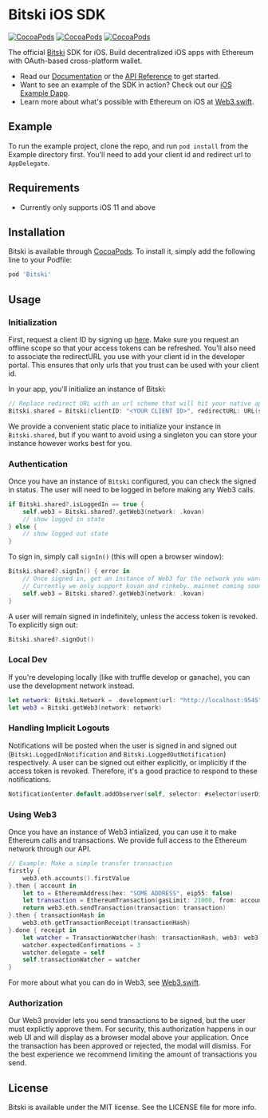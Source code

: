 # Bitski iOS SDK

[![CocoaPods](https://img.shields.io/cocoapods/v/Bitski.svg?style=flat)](https://cocoapods.org/pods/Bitski)
[![CocoaPods](https://img.shields.io/cocoapods/l/Bitski.svg?style=flat)](https://github.com/BitskiCo/bitski-ios/blob/master/LICENSE)
[![CocoaPods](https://img.shields.io/cocoapods/p/Bitski.svg?style=flat)](https://github.com/BitskiCo/bitski-ios#)

The official [Bitski](https://www.bitski.com) SDK for iOS. Build decentralized iOS apps with Ethereum with OAuth-based cross-platform wallet.

- Read our [Documentation](https://docs.bitski.com) or the [API Reference](https://bitskico.github.io/bitski-ios/) to get started.
- Want to see an example of the SDK in action? Check out our [iOS Example Dapp](https://github.com/BitskiCo/example-native-dapp).
- Learn more about what's possible with Ethereum on iOS at [Web3.swift](https://github.com/Boilertalk/Web3.swift).

## Example

To run the example project, clone the repo, and run `pod install` from the Example directory first. You'll need to add your client id and redirect url to `AppDelegate`.

## Requirements

- Currently only supports iOS 11 and above

## Installation

Bitski is available through [CocoaPods](https://cocoapods.org). To install
it, simply add the following line to your Podfile:

```ruby
pod 'Bitski'
```

## Usage


### Initialization

First, request a client ID by signing up [here](https://developer.bitski.com). Make sure you request an offline scope so that your access tokens can be refreshed.
You'll also need to associate the redirectURL you use with your client id in the developer portal. This ensures that only urls that you trust can be used with your client id.

In your app, you'll initialize an instance of Bitski:

```swift
// Replace redirect URL with an url scheme that will hit your native app
Bitski.shared = Bitski(clientID: "<YOUR CLIENT ID>", redirectURL: URL(string: "exampleapp://application/callback")!)
```
We provide a convenient static place to initialize your instance in `Bitski.shared`, but if you want to avoid using a singleton you can store your instance however
works best for you.

### Authentication

Once you have an instance of `Bitski` configured, you can check the signed in status. The user will need to be logged in before making any Web3 calls.

```swift
if Bitski.shared?.isLoggedIn == true {
    self.web3 = Bitski.shared?.getWeb3(network: .kovan)
    // show logged in state
} else {
    // show logged out state
}
```

To sign in, simply call `signIn()` (this will open a browser window):

```swift
Bitski.shared?.signIn() { error in
    // Once signed in, get an instance of Web3 for the network you want
    // Currently we only support kovan and rinkeby. mainnet coming soon.
    self.web3 = Bitski.shared?.getWeb3(network: .kovan)
}
```

A user will remain signed in indefinitely, unless the access token is revoked. To explicitly sign out:

```swift
Bitski.shared?.signOut()
```

### Local Dev

If you're developing locally (like with truffle develop or ganache), you can use the development network instead.

```swift
let network: Bitski.Network = .development(url: "http://localhost:9545") //or use your local IP if building for a device.
let web3 = Bitski.getWeb3(network: network)
```

### Handling Implicit Logouts

Notifications will be posted when the user is signed in and signed out (`Bitski.LoggedInNotification` and `Bitski.LoggedOutNotification`) respectively.
A user can be signed out either explicitly, or implicitly if the access token is revoked. Therefore, it's a good practice to respond to these notifications.

```swift
NotificationCenter.default.addObserver(self, selector: #selector(userDidLogout), name: Bitski.LoggedOutNotification, object: nil)
```

### Using Web3

Once you have an instance of Web3 intialized, you can use it to make Ethereum calls and transactions. We provide full access to the Ethereum network through
our API.

```swift
// Example: Make a simple transfer transaction
firstly {
    web3.eth.accounts().firstValue
}.then { account in
    let to = EthereumAddress(hex: "SOME ADDRESS", eip55: false)
    let transaction = EthereumTransaction(gasLimit: 21000, from: account, to: to, value: EthereumQuantity(quantity: 1.eth))
    return web3.eth.sendTransaction(transaction: transaction)
}.then { transactionHash in
    web3.eth.getTransactionReceipt(transactionHash)
}.done { receipt in
    let watcher = TransactionWatcher(hash: transactionHash, web3: web3)
    watcher.expectedConfirmations = 3
    watcher.delegate = self
    self.transactionWatcher = watcher
}
```

For more about what you can do in Web3, see [Web3.swift](https://github.com/Boilertalk/Web3.swift).

### Authorization

Our Web3 provider lets you send transactions to be signed, but the user must explictly approve them. For security, this authorization happens in our web UI
and will display as a browser modal above your application. Once the transaction has been approved or rejected, the modal will dismiss.
For the best experience we recommend limiting the amount of transactions you send.

## License

Bitski is available under the MIT license. See the LICENSE file for more info.
